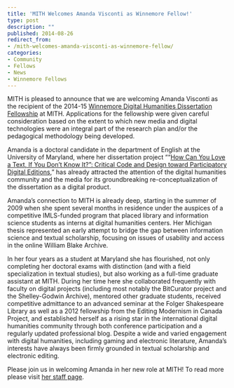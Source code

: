```yaml
---
title: 'MITH Welcomes Amanda Visconti as Winnemore Fellow!'
type: post
description: ""
published: 2014-08-26
redirect_from: 
- /mith-welcomes-amanda-visconti-as-winnemore-fellow/
categories:
- Community
- Fellows
- News
- Winnemore Fellows
---
```

MITH is pleased to announce that we are welcoming Amanda Visconti as the recipient of the 2014-15 [Winnemore Digital Humanities Dissertation Fellowship](http://mith.umd.edu/community/fellowships/winnemore-fellows/ "Winnemore Digital Humanities Dissertation Fellows Program") at MITH. Applications for the fellowship were given careful consideration based on the extent to which new media and digital technologies were an integral part of the research plan and/or the pedagogical methodology being developed.

Amanda is a doctoral candidate in the department of English at the University of Maryland, where her dissertation project ““[How Can You Love a Text, If You Don’t Know It?”: Critical Code and Design toward Participatory Digital Editions](http://dr.amandavisconti.com/),” has already attracted the attention of the digital humanities community and the media for its groundbreaking re-conceptualization of the dissertation as a digital product.

Amanda’s connection to MITH is already deep, starting in the summer of 2009 when she spent several months in residence under the auspices of a competitive IMLS-funded program that placed library and information science students as interns at digital humanities centers. Her Michigan thesis represented an early attempt to bridge the gap between information science and textual scholarship, focusing on issues of usability and access in the online William Blake Archive.

In her four years as a student at Maryland she has flourished, not only completing her doctoral exams with distinction (and with a field specialization in textual studies), but also working as a full-time graduate assistant at MITH. During her time here she collaborated frequently with faculty on digital projects (including most notably the BitCurator project and the Shelley-Godwin Archive), mentored other graduate students, received competitive admittance to an advanced seminar at the Folger Shakespeare Library as well as a 2012 fellowship from the Editing Modernism in Canada Project, and established herself as a rising star in the international digital humanities community through both conference participation and a regularly updated professional blog. Despite a wide and varied engagement with digital humanities, including gaming and electronic literature, Amanda’s interests have always been firmly grounded in textual scholarship and electronic editing.

Please join us in welcoming Amanda in her new role at MITH! To read more please visit [her staff page](http://mith.umd.edu/people/person/amanda-visconti/ "Amanda Visconti").
